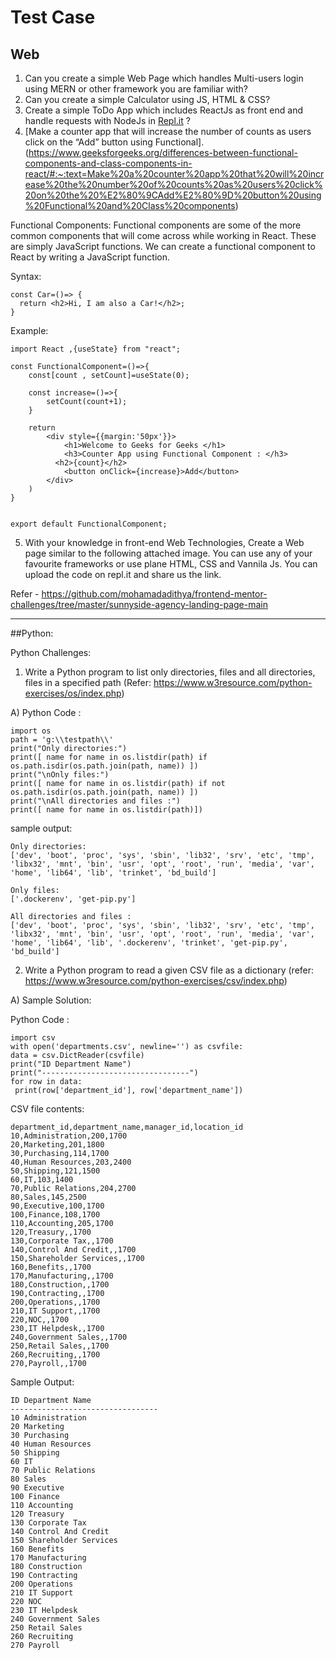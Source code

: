 # Test Case

## Web

1. Can you create a simple Web Page which handles Multi-users login using MERN or other framework you are familiar with?
2. Can you create a simple Calculator using JS, HTML & CSS? 
3. Create a simple ToDo App which includes ReactJs as front end and handle requests with NodeJs in [Repl.it](http://Repl.it) ?
4. [Make a counter app that will increase the number of counts as users click on the “Add” button using Functional].(https://www.geeksforgeeks.org/differences-between-functional-components-and-class-components-in-react/#:~:text=Make%20a%20counter%20app%20that%20will%20increase%20the%20number%20of%20counts%20as%20users%20click%20on%20the%20%E2%80%9CAdd%E2%80%9D%20button%20using%20Functional%20and%20Class%20components)

Functional Components: Functional components are some of the more common components that will come across while working in React. These are simply JavaScript functions. We can create a functional component to React by writing a JavaScript function.

Syntax:
```
const Car=()=> {
  return <h2>Hi, I am also a Car!</h2>;
}
```
Example:
```
import React ,{useState} from "react";
 
const FunctionalComponent=()=>{
    const[count , setCount]=useState(0);
 
    const increase=()=>{
        setCount(count+1);
    }
 
    return
        <div style={{margin:'50px'}}>
            <h1>Welcome to Geeks for Geeks </h1>
            <h3>Counter App using Functional Component : </h3>
          <h2>{count}</h2>
            <button onClick={increase}>Add</button>
        </div>
    )
} 
 
 
export default FunctionalComponent;
```



5.  With your knowledge in front-end Web Technologies, Create a Web page similar to the following attached image. You can use any of your favourite frameworks or use plane HTML, CSS and Vannila Js. You can upload the code on repl.it and share us the link.

Refer - https://github.com/mohamadadithya/frontend-mentor-challenges/tree/master/sunnyside-agency-landing-page-main

---

##Python:

Python Challenges:

1. Write a Python program to list only directories, files and all directories, files in a specified path
(Refer: https://www.w3resource.com/python-exercises/os/index.php)

A) Python Code :
  ```
import os
path = 'g:\\testpath\\'
print("Only directories:")
print([ name for name in os.listdir(path) if os.path.isdir(os.path.join(path, name)) ])
print("\nOnly files:")
print([ name for name in os.listdir(path) if not os.path.isdir(os.path.join(path, name)) ])
print("\nAll directories and files :")
print([ name for name in os.listdir(path)])
  ```
sample output: 
   ```
Only directories:
['dev', 'boot', 'proc', 'sys', 'sbin', 'lib32', 'srv', 'etc', 'tmp', 'libx32', 'mnt', 'bin', 'usr', 'opt', 'root', 'run', 'media', 'var', 'home', 'lib64', 'lib', 'trinket', 'bd_build']

Only files:
['.dockerenv', 'get-pip.py']

All directories and files :
['dev', 'boot', 'proc', 'sys', 'sbin', 'lib32', 'srv', 'etc', 'tmp', 'libx32', 'mnt', 'bin', 'usr', 'opt', 'root', 'run', 'media', 'var', 'home', 'lib64', 'lib', '.dockerenv', 'trinket', 'get-pip.py', 'bd_build']
  ```




2. Write a Python program to read a given CSV file as a dictionary
(refer: https://www.w3resource.com/python-exercises/csv/index.php)

A) Sample Solution:

  Python Code :
  ```
import csv
with open('departments.csv', newline='') as csvfile:
 data = csv.DictReader(csvfile)
 print("ID Department Name")
 print("---------------------------------")
 for row in data:
   print(row['department_id'], row['department_name'])
  ```
  
  CSV file contents:
  ```
department_id,department_name,manager_id,location_id
10,Administration,200,1700
20,Marketing,201,1800
30,Purchasing,114,1700
40,Human Resources,203,2400
50,Shipping,121,1500
60,IT,103,1400
70,Public Relations,204,2700
80,Sales,145,2500
90,Executive,100,1700
100,Finance,108,1700
110,Accounting,205,1700
120,Treasury,,1700
130,Corporate Tax,,1700
140,Control And Credit,,1700
150,Shareholder Services,,1700
160,Benefits,,1700
170,Manufacturing,,1700
180,Construction,,1700
190,Contracting,,1700
200,Operations,,1700
210,IT Support,,1700
220,NOC,,1700
230,IT Helpdesk,,1700
240,Government Sales,,1700
250,Retail Sales,,1700
260,Recruiting,,1700
270,Payroll,,1700
```
  Sample Output:
```
ID Department Name
---------------------------------
10 Administration
20 Marketing
30 Purchasing
40 Human Resources
50 Shipping
60 IT
70 Public Relations
80 Sales
90 Executive
100 Finance
110 Accounting
120 Treasury
130 Corporate Tax
140 Control And Credit
150 Shareholder Services
160 Benefits
170 Manufacturing
180 Construction
190 Contracting
200 Operations
210 IT Support
220 NOC
230 IT Helpdesk
240 Government Sales
250 Retail Sales
260 Recruiting
270 Payroll
```

